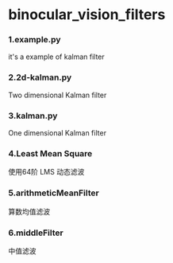 # binocular_vision_filters
### 1.example.py
it's a example of kalman filter 
### 2.2d-kalman.py
Two dimensional Kalman filter
### 3.kalman.py
One dimensional Kalman filter

### 4.Least Mean Square
使用64阶 LMS 动态滤波

### 5.arithmeticMeanFilter
算数均值滤波
### 6.middleFilter
中值滤波
